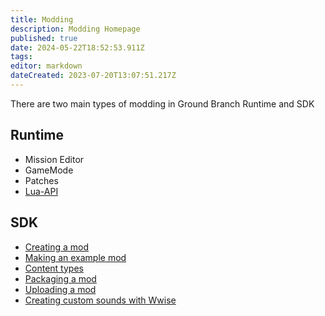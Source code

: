 ```yaml
---
title: Modding
description: Modding Homepage
published: true
date: 2024-05-22T18:52:53.911Z
tags: 
editor: markdown
dateCreated: 2023-07-20T13:07:51.217Z
---
```


There are two main types of modding in Ground Branch Runtime and SDK

## Runtime

-   Mission Editor
-   GameMode
-   Patches
-   [Lua-API](/modding/Lua-API)

## SDK

-   [Creating a mod](/modding/sdk/creating-a-mod)
-   [Making an example mod](/modding/sdk/making-an-example-mod)
-   [Content types](/modding/sdk/content-types)
-   [Packaging a mod](/modding/sdk/packaging-a-mod)
-   [Uploading a mod](/modding/sdk/uploading-a-mod)
-   [Creating custom sounds with Wwise](/modding/sdk/Wwise)